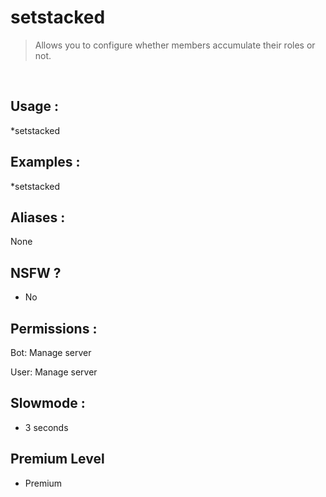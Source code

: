 # setstacked

> Allows you to configure whether members accumulate their roles or not.

<br>

## Usage :

*setstacked

## Examples :

*setstacked

## Aliases :

None

## NSFW ?

- No

## Permissions :

Bot: Manage server
<br>

User: Manage server

## Slowmode :

- 3 seconds

## Premium Level

- Premium